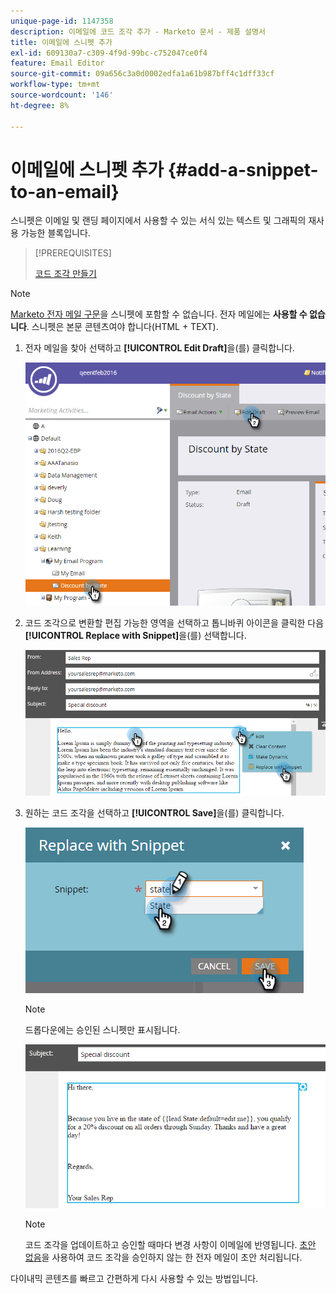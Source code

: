 ```yaml
---
unique-page-id: 1147358
description: 이메일에 코드 조각 추가 - Marketo 문서 - 제품 설명서
title: 이메일에 스니펫 추가
exl-id: 609130a7-c309-4f9d-99bc-c752047ce0f4
feature: Email Editor
source-git-commit: 09a656c3a0d0002edfa1a61b987bff4c1dff33cf
workflow-type: tm+mt
source-wordcount: '146'
ht-degree: 8%

---
```


# 이메일에 스니펫 추가 {#add-a-snippet-to-an-email}

스니펫은 이메일 및 랜딩 페이지에서 사용할 수 있는 서식 있는 텍스트 및 그래픽의 재사용 가능한 블록입니다.

>[!PREREQUISITES]
>
>[코드 조각 만들기](/help/marketo/product-docs/personalization/segmentation-and-snippets/snippets/create-a-snippet.md)

>[!NOTE]
>
>[Marketo 전자 메일 구문](/help/marketo/product-docs/email-marketing/general/email-editor-2/email-template-syntax.md)을 스니펫에 포함할 수 없습니다. 전자 메일에는 **사용할 수 없습니다**. 스니펫은 본문 콘텐츠여야 합니다(HTML + TEXT).

1. 전자 메일을 찾아 선택하고 **[!UICONTROL Edit Draft]**&#x200B;을(를) 클릭합니다.

   ![](assets/one-2.png)

1. 코드 조각으로 변환할 편집 가능한 영역을 선택하고 톱니바퀴 아이콘을 클릭한 다음 **[!UICONTROL Replace with Snippet]**&#x200B;을(를) 선택합니다.

   ![](assets/two-2.png)

1. 원하는 코드 조각을 선택하고 **[!UICONTROL Save]**&#x200B;을(를) 클릭합니다.

   ![](assets/three-1.png)

   >[!NOTE]
   >
   >드롭다운에는 승인된 스니펫만 표시됩니다.

   ![](assets/four.png)

   >[!NOTE]
   >
   >코드 조각을 업데이트하고 승인할 때마다 변경 사항이 이메일에 반영됩니다. [초안 없음](/help/marketo/product-docs/administration/users-and-roles/enable-no-draft-for-snippets.md)을 사용하여 코드 조각을 승인하지 않는 한 전자 메일이 초안 처리됩니다.

다이내믹 콘텐츠를 빠르고 간편하게 다시 사용할 수 있는 방법입니다.
